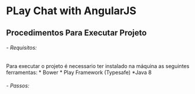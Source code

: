 # PLay Chat with AngularJS

## Procedimentos Para Executar Projeto

###### - Requisitos:
Para executar o projeto é necessario ter instalado na máquina as seguintes ferramentas:
    * Bower
    * Play Framework (Typesafe)
    *Java 8
    
    
    
###### - Passos:
    
